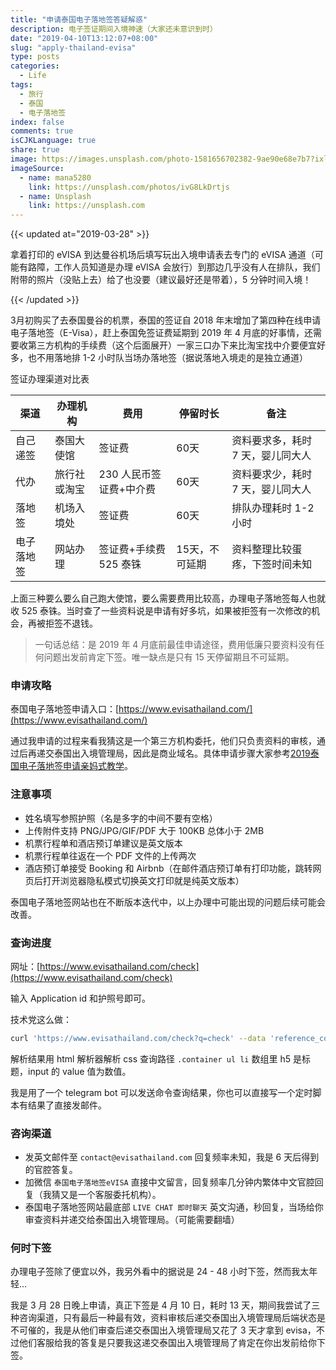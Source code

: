 ```yaml
---
title: "申请泰国电子落地签答疑解惑"
description: 电子签证期间入境神速（大家还未意识到时）
date: "2019-04-10T13:12:07+08:00"
slug: "apply-thailand-evisa"
type: posts
categories:
  - Life
tags:
  - 旅行
  - 泰国
  - 电子落地签
index: false
comments: true
isCJKLanguage: true
share: true
image: https://images.unsplash.com/photo-1581656702382-9ae90e68e7b7?ixlib=rb-4.0.3&ixid=MnwxMjA3fDB8MHxwaG90by1wYWdlfHx8fGVufDB8fHx8&auto=format&fit=crop&w=2562&q=80
imageSource:
  - name: mana5280
    link: https://unsplash.com/photos/ivG8LkDrtjs
  - name: Unsplash
    link: https://unsplash.com
---
```


{{< updated at="2019-03-28" >}}

拿着打印的 eVISA 到达曼谷机场后填写玩出入境申请表去专门的 eVISA 通道（可能有路障，工作人员知道是办理 eVISA 会放行）到那边几乎没有人在排队，我们附带的照片（没贴上去）给了也没要（建议最好还是带着），5 分钟时间入境！

{{< /updated >}}

3月初购买了去泰国曼谷的机票，泰国的签证自 2018 年末增加了第四种在线申请电子落地签（E-Visa），赶上泰国免签证费延期到 2019 年 4 月底的好事情，还需要收第三方机构的手续费（这个后面展开）一家三口办下来比淘宝找中介要便宜好多，也不用落地排 1-2 小时队当场办落地签（据说落地入境走的是独立通道）

签证办理渠道对比表

渠道 | 办理机构 | 费用 | 停留时长 | 备注
---|---|---|---|---
自己递签 | 泰国大使馆 | 签证费 | 60天 | 资料要求多，耗时 7 天，婴儿同大人
代办 | 旅行社或淘宝 | 230 人民币签证费+中介费 | 60天 | 资料要求少，耗时 7 天，婴儿同大人
落地签 | 机场入境处 | 签证费 | 60天 | 排队办理耗时 1-2 小时
电子落地签 | 网站办理 | 签证费+手续费 525 泰铢 | 15天，不可延期 | 资料整理比较蛋疼，下签时间未知

上面三种要么要么自己跑大使馆，要么需要费用比较高，办理电子落地签每人也就收 525 泰铢。当时查了一些资料说是申请有好多坑，如果被拒签有一次修改的机会，再被拒签不退钱。

> 一句话总结：是 2019 年 4 月底前最佳申请途径，费用低廉只要资料没有任何问题出发前肯定下签。唯一缺点是只有 15 天停留期且不可延期。

### 申请攻略

泰国电子落地签申请入口：[https://www.evisathailand.com/](https://www.evisathailand.com/)

通过我申请的过程来看我猜这是一个第三方机构委托，他们只负责资料的审核，通过后再递交泰国出入境管理局，因此是商业域名。具体申请步骤大家参考[2019泰国电子落地签申请亲妈式教学](https://bbs.qyer.com/thread-3121710-1.html)。

### 注意事项

- 姓名填写参照护照（名是多字的中间不要有空格）
- 上传附件支持 PNG/JPG/GIF/PDF 大于 100KB 总体小于 2MB
- 机票行程单和酒店预订单建议是英文版本
- 机票行程单往返在一个 PDF 文件的上传两次
- 酒店预订单接受 Booking 和 Airbnb（在邮件酒店预订单有打印功能，跳转网页后打开浏览器隐私模式切换英文打印就是纯英文版本）

泰国电子落地签网站也在不断版本迭代中，以上办理中可能出现的问题后续可能会改善。

### 查询进度

网址：[https://www.evisathailand.com/check](https://www.evisathailand.com/check)

输入 Application id 和护照号即可。

技术党这么做：

```bash
curl 'https://www.evisathailand.com/check?q=check' --data 'reference_code={application_id}&passport_number={passport_number}'
```

解析结果用 html 解析器解析 css 查询路径 `.container ul li` 数组里 h5 是标题，input 的 value 值为数值。

我是用了一个 telegram bot 可以发送命令查询结果，你也可以直接写一个定时脚本有结果了直接发邮件。

### 咨询渠道

- 发英文邮件至 `contact@evisathailand.com` 回复频率未知，我是 6 天后得到的官腔答复。
- 加微信 `泰国电子落地签eVISA` 直接中文留言，回复频率几分钟内繁体中文官腔回复（我猜又是一个客服委托机构）。
- 泰国电子落地签网站最底部 `LIVE CHAT 即时聊天` 英文沟通，秒回复，当场给你审查资料并递交给泰国出入境管理局。（可能需要翻墙）

### 何时下签

办理电子签除了便宜以外，我另外看中的据说是 24 - 48 小时下签，然而我太年轻...

我是 3 月 28 日晚上申请，真正下签是 4 月 10 日，耗时 13 天，期间我尝试了三种咨询渠道，只有最后一种最有效，资料审核后递交泰国出入境管理局后端状态是不可催的，我是从他们审查后递交泰国出入境管理局又花了 3 天才拿到 evisa，不过他们客服给我的答复是只要我这递交泰国出入境管理局了肯定在你出发前给你下签。
